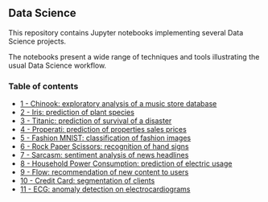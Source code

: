 ## Data Science

This repository contains Jupyter notebooks implementing several Data Science projects. 

The notebooks present a wide range of techniques and tools illustrating the usual Data Science workflow.

### Table of contents

* [1 - Chinook: exploratory analysis of a music store database](https://github.com/bmarroc/data-science/blob/c8c7abe0f458ce819cee67f2e3a3c01a3f18c655/1/ds_1.ipynb)
* [2 - Iris: prediction of plant species](https://github.com/bmarroc/data-science/blob/9487ec6f51ba6588c7a0c499ac615e33b6f23cad/2/ds_2.ipynb)
* [3 - Titanic: prediction of survival of a disaster](https://github.com/bmarroc/data-science/blob/b1f7e2be1731c96ab9148cea84577fab541665b9/3/ds_3.ipynb)
* [4 - Properati: prediction of properties sales prices](https://github.com/bmarroc/data-science/blob/b3743186cdedcdea6d9f43b77287fd28d3719bc5/4/ds_4.ipynb)
* [5 - Fashion MNIST: classification of fashion images](https://github.com/bmarroc/data-science/blob/08565127f47983270bcad7ed6567a4a334633219/5/ds_5.ipynb)
* [6 - Rock Paper Scissors: recognition of hand signs](https://github.com/bmarroc/data-science/blob/062fa0e86e33c82697d5a5f34be07f50958ac433/6/ds_6.ipynb)
* [7 - Sarcasm: sentiment analysis of news headlines](https://github.com/bmarroc/data-science/blob/94f4e52bd354a5e8f1a787ec357a8698a24a50c2/7/ds_7.ipynb)
* [8 - Household Power Consumption: prediction of electric usage]()
* [9 - Flow: recommendation of new content to users]()
* [10 - Credit Card: segmentation of clients]()
* [11 - ECG: anomaly detection on electrocardiograms]()


